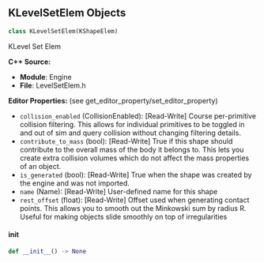 ## KLevelSetElem Objects

```python
class KLevelSetElem(KShapeElem)
```

KLevel Set Elem

**C++ Source:**

- **Module**: Engine
- **File**: LevelSetElem.h

**Editor Properties:** (see get_editor_property/set_editor_property)

- ``collision_enabled`` (CollisionEnabled):  [Read-Write] Course per-primitive collision filtering. This allows for individual primitives to
                be toggled in and out of sim and query collision without changing filtering details.
- ``contribute_to_mass`` (bool):  [Read-Write] True if this shape should contribute to the overall mass of the body it
                belongs to. This lets you create extra collision volumes which do not affect
                the mass properties of an object.
- ``is_generated`` (bool):  [Read-Write] True when the shape was created by the engine and was not imported.
- ``name`` (Name):  [Read-Write] User-defined name for this shape
- ``rest_offset`` (float):  [Read-Write] Offset used when generating contact points. This allows you to smooth out
                the Minkowski sum by radius R. Useful for making objects slide smoothly
                on top of irregularities

<a id="unreal.KLevelSetElem.__init__"></a>

#### __init__

```python
def __init__() -> None
```

<a id="unreal.KSkinnedLevelSetElem"></a>